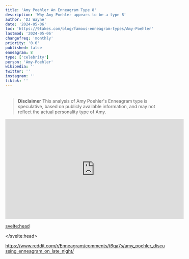 ```yaml
---
title: 'Amy Poehler An Enneagram Type 8'
description: 'Why Amy Poehler appears to be a type 8'
author: 'DJ Wayne'
date: '2024-05-06'
loc: 'https://9takes.com/blog/famous-enneagram-types/Amy-Poehler'
lastmod: '2024-05-06'
changefreq: 'monthly'
priority: '0.6'
published: false
enneagram: 8
type: ['celebrity']
person: 'Amy-Poehler'
wikipedia: ''
twitter: ''
instagram: ''
tiktok: ''
---
```


<!--
    childhood and upbringing
    first big success
    style habits and quirks that relate to their personality type
    stressful moments in their life and how they handled them
    comfort- moments in their life where they are doing well and killing it
-->
<!-- // keywords:  -->

<script>
	// import  PopCard  from "../../../lib/components/atoms/PopCard.svelte";
</script>

<div
	style="display: flex;
    justify-content: center;
    margin: 1rem 0;
	"
>
	<!-- <PopCard
		image={`/types/8s/${'Amy-Poehler'}.webp`}
		enneagramType={8}
		showIcon={false}
		displayText="Amy Poehler"
		subtext=""
	/> -->
</div>

> **Disclaimer** This analysis of Amy Poehler's Enneagram type is speculative, based on publicly available information, and may not reflect the actual personality type of Amy.

<p class="firstLetter"></p>

<iframe width="560" height="315" src="https://www.youtube.com/embed/65Yh_nmoXbw?si=09VGH3i9u7O_gxfk&amp;start=281" title="YouTube video player" frameborder="0" allow="accelerometer; autoplay; clipboard-write; encrypted-media; gyroscope; picture-in-picture; web-share" referrerpolicy="strict-origin-when-cross-origin" allowfullscreen></iframe>

<svelte:head>

<script type="application/ld+json">

</script>

</svelte:head>

<style lang="scss"></style>

https://www.reddit.com/r/Enneagram/comments/t6qa7s/amy_poehler_discussing_enneagram_on_late_night/
